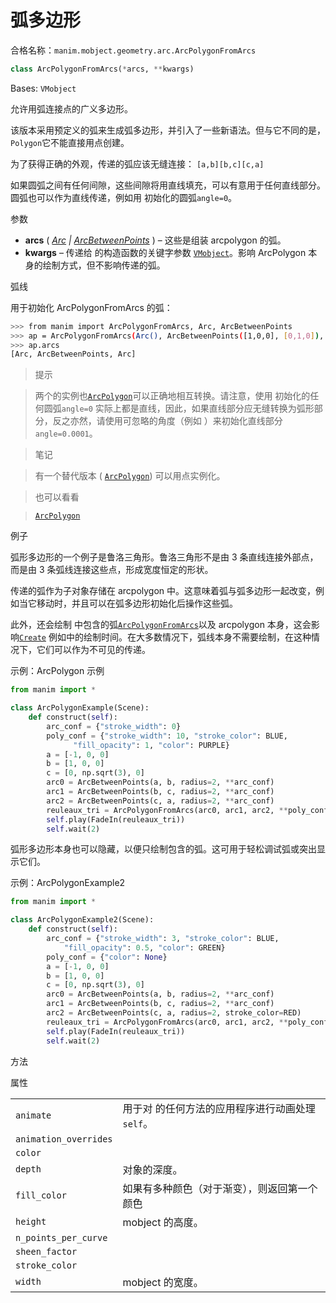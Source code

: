 # 弧多边形

合格名称：`manim.mobject.geometry.arc.ArcPolygonFromArcs`

```py
class ArcPolygonFromArcs(*arcs, **kwargs)
```

Bases: `VMobject`

允许用弧连接点的广义多边形。

该版本采用预定义的弧来生成弧多边形，并引入了一些新语法。但与它不同的是，`Polygon`它不能直接用点创建。

为了获得正确的外观，传递的弧应该无缝连接： `[a,b][b,c][c,a]`

如果圆弧之间有任何间隙，这些间隙将用直线填充，可以有意用于任何直线部分。圆弧也可以作为直线传递，例如用 初始化的圆弧`angle=0`。

参数

- **arcs** ( [_Arc_]() _|_ [_ArcBetweenPoints_]() ) – 这些是组装 arcpolygon 的弧。
- **kwargs** – 传递给 的构造函数的关键字参数 [`VMobject`]()。影响 ArcPolygon 本身的绘制方式，但不影响传递的弧。

弧线

用于初始化 ArcPolygonFromArcs 的弧：

```sh
>>> from manim import ArcPolygonFromArcs, Arc, ArcBetweenPoints
>>> ap = ArcPolygonFromArcs(Arc(), ArcBetweenPoints([1,0,0], [0,1,0]), Arc())
>>> ap.arcs
[Arc, ArcBetweenPoints, Arc]
```

> 提示

> 两个的实例也[`ArcPolygon`]()可以正确地相互转换。请注意，使用 初始化的任何圆弧`angle=0` 实际上都是直线，因此，如果直线部分应无缝转换为弧形部分，反之亦然，请使用可忽略的角度（例如 ）来初始化直线部分`angle=0.0001`。

> 笔记

> 有一个替代版本 ( [`ArcPolygon`]()) 可以用点实例化。

> 也可以看看

> [`ArcPolygon`]()

例子

弧形多边形的一个例子是鲁洛三角形。鲁洛三角形不是由 3 条直线连接外部点，而是由 3 条弧线连接这些点，形成宽度恒定的形状。

传递的弧作为子对象存储在 arcpolygon 中。这意味着弧与弧多边形一起改变，例如当它移动时，并且可以在弧多边形初始化后操作这些弧。

此外，还会绘制 中包含的弧[`ArcPolygonFromArcs`]()以及 arcpolygon 本身，这会影响[`Create`]() 例如中的绘制时间。在大多数情况下，弧线本身不需要绘制，在这种情况下，它们可以作为不可见的传递。

示例：ArcPolygon 示例

```py
from manim import *

class ArcPolygonExample(Scene):
    def construct(self):
        arc_conf = {"stroke_width": 0}
        poly_conf = {"stroke_width": 10, "stroke_color": BLUE,
              "fill_opacity": 1, "color": PURPLE}
        a = [-1, 0, 0]
        b = [1, 0, 0]
        c = [0, np.sqrt(3), 0]
        arc0 = ArcBetweenPoints(a, b, radius=2, **arc_conf)
        arc1 = ArcBetweenPoints(b, c, radius=2, **arc_conf)
        arc2 = ArcBetweenPoints(c, a, radius=2, **arc_conf)
        reuleaux_tri = ArcPolygonFromArcs(arc0, arc1, arc2, **poly_conf)
        self.play(FadeIn(reuleaux_tri))
        self.wait(2)
```

弧形多边形本身也可以隐藏，以便只绘制包含的弧。这可用于轻松调试弧或突出显示它们。

示例：ArcPolygonExample2 

```py
from manim import *

class ArcPolygonExample2(Scene):
    def construct(self):
        arc_conf = {"stroke_width": 3, "stroke_color": BLUE,
            "fill_opacity": 0.5, "color": GREEN}
        poly_conf = {"color": None}
        a = [-1, 0, 0]
        b = [1, 0, 0]
        c = [0, np.sqrt(3), 0]
        arc0 = ArcBetweenPoints(a, b, radius=2, **arc_conf)
        arc1 = ArcBetweenPoints(b, c, radius=2, **arc_conf)
        arc2 = ArcBetweenPoints(c, a, radius=2, stroke_color=RED)
        reuleaux_tri = ArcPolygonFromArcs(arc0, arc1, arc2, **poly_conf)
        self.play(FadeIn(reuleaux_tri))
        self.wait(2)
```

方法



属性

|||
|-|-|
`animate`|用于对 的任何方法的应用程序进行动画处理`self`。
`animation_overrides`|
`color`|
`depth`|对象的深度。
`fill_color`|如果有多种颜色（对于渐变），则返回第一个颜色
`height`|mobject 的高度。
`n_points_per_curve`|
`sheen_factor`|
`stroke_color`|
`width`|mobject 的宽度。
